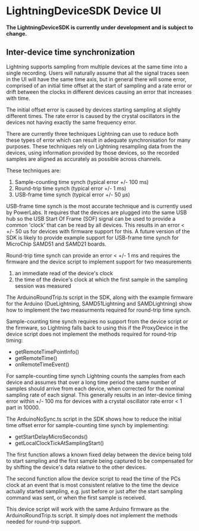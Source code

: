 # LightningDeviceSDK Device UI

**The LightningDeviceSDK is currently under development and is subject to change.**

## Inter-device time synchronization

Lightning supports sampling from multiple devices at the same time into a single recording. Users will naturally assume that all the signal traces seen in the UI will have the same time axis, but in general there will some error, comprised of an initial time offset at the start of sampling and a rate error or drift between the clocks in different devices causing an error that increases with time.

The initial offset error is caused by devices starting sampling at slightly different times.
The rate error is caused by the crystal oscillators in the devices not having exactly the same frequency error.

There are currently three techniques Lightning can use to reduce both these types of error which can result in adequate synchronisation for many purposes. These techniques rely on Lightning resampling data from the devices, using information provided by those devices, so the recorded samples are aligned as accurately as possible across channels.

These techniques are:
1. Sample-counting time synch (typical error +/- 100 ms)
2. Round-trip time synch (typical error +/- 1 ms)
3. USB-frame time synch (typical error +/- 50 µs)

USB-frame time synch is the most accurate technique and is currently used by PowerLabs. It requires that the devices are plugged into the same USB hub so the USB Start Of Frame (SOF) signal can be used to provide a common 'clock' that can be read by all devices. This results in an error < +/- 50 us for devices with firmware support for this. A future version of the SDK is likely to provide example support for USB-frame time synch for MicroChip SAMD51 and SAMD21 boards.

Round-trip time synch can provide an error < +/- 1 ms and requires the firmware and the device script to implement support for two measurements
1. an immediate read of the device's clock
2. the time of the device's clock at which the first sample in the sampling session was measured

The ArduinoRoundTrip.ts script in the SDK, along with the example firmware for the Arduino (DueLightning, SAMD51Lightning and SAMDLightning) show how to implement the two measurments required for round-trip time synch.

Sample-counting time synch requires no support from the device script or the firmware, so Lightning falls back to using this if the ProxyDevice in the device script does not implement the methods required for round-trip timing:
- getRemoteTimePointInfo()
- getRemoteTime()
- onRemoteTimeEvent()

For sample-counting time synch Lightning counts the samples from each device and assumes that over a long time period the same number of samples should arrive from each device, when corrected for the nominal sampling rate of each signal. This generally results in an inter-device timing error within +/- 100 ms for devices with a crystal oscillator rate error < 1 part in 10000.

The ArduinoNoSync.ts script in the SDK shows how to reduce the initial time offset error for sample-counting time synch by implementing: 
 - getStartDelayMicroSeconds()
 - getLocalClockTickAtSamplingStart()

 The first function allows a known fixed delay between the device being told to start sampling and the first sample being captured to be compensated for by shifting the device's data relative to the other devices.

The second function allow the device script to read the time of the PCs clock at an event that is most consistent relative to the time the device actually started sampling, e.g. just before or just after the start sampling command was sent, or when the first sample is received.

 This device script will work with the same Arduino firmware as the ArduinoRoundTrip.ts script. It simply does not implement the methods needed for round-trip support.


